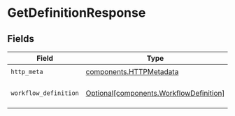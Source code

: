 # GetDefinitionResponse


## Fields

| Field                                                                                    | Type                                                                                     | Required                                                                                 | Description                                                                              |
| ---------------------------------------------------------------------------------------- | ---------------------------------------------------------------------------------------- | ---------------------------------------------------------------------------------------- | ---------------------------------------------------------------------------------------- |
| `http_meta`                                                                              | [components.HTTPMetadata](../../models/components/httpmetadata.md)                       | :heavy_check_mark:                                                                       | N/A                                                                                      |
| `workflow_definition`                                                                    | [Optional[components.WorkflowDefinition]](../../models/components/workflowdefinition.md) | :heavy_minus_sign:                                                                       | Returns the Workflow definition                                                          |